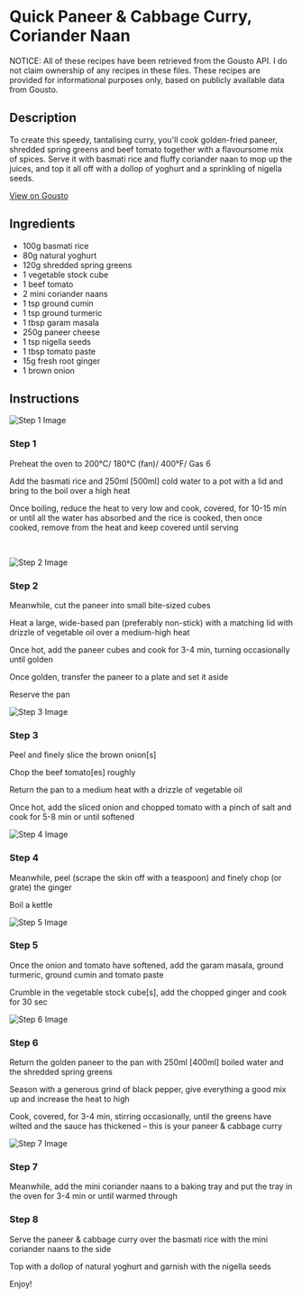 # Quick Paneer & Cabbage Curry, Coriander Naan

NOTICE: All of these recipes have been retrieved from the Gousto API. I do not claim ownership of any recipes in these files. These recipes are provided for informational purposes only, based on publicly available data from Gousto.

## Description

To create this speedy, tantalising curry, you'll cook golden-fried paneer, shredded spring greens and beef tomato together with a flavoursome mix of spices. Serve it with basmati rice and fluffy coriander naan to mop up the juices, and top it all off with a dollop of yoghurt and a sprinkling of nigella seeds.

[View on Gousto](https://www.gousto.co.uk/recipes/cookbook/quick-paneer-cabbage-curry-coriander-naan)

## Ingredients

- 100g basmati rice
- 80g natural yoghurt
- 120g shredded spring greens
- 1 vegetable stock cube
- 1 beef tomato
- 2 mini coriander naans
- 1 tsp ground cumin
- 1 tsp ground turmeric
- 1 tbsp garam masala
- 250g paneer cheese
- 1 tsp nigella seeds
- 1 tbsp tomato paste
- 15g fresh root ginger
- 1 brown onion

## Instructions

![Step 1 Image](https://production-media.gousto.co.uk/cms/recipe-step-image/1376..step-1-x200.jpg)

### Step 1

Preheat the oven to 200&deg;C/ 180&deg;C (fan)/ 400&deg;F/ Gas 6


<span class="text-highlight">Add the basmati rice and 250ml <span class="text-danger">[500ml]</span> cold water to a pot with a lid and bring to the boil over a high heat</span>


<span class="text-highlight">Once boiling, reduce the heat to very low and cook, covered, for 10-15 min or until all the water has absorbed and the rice is cooked, then once cooked, remove from the heat and keep covered until serving</span>


&nbsp;

![Step 2 Image](https://production-media.gousto.co.uk/cms/recipe-step-image/1376.-step-2-x200.jpg)

### Step 2

Meanwhile, cut the paneer into small bite-sized cubes


Heat a large, wide-based pan (preferably non-stick) with a matching lid with drizzle of vegetable oil over a medium-high heat


Once hot, add the paneer cubes and cook for 3-4 min, turning occasionally until golden


Once golden, transfer the paneer to a plate and set it aside


Reserve the pan

![Step 3 Image](https://production-media.gousto.co.uk/cms/recipe-step-image/1376.-step-3-x200.jpg)

### Step 3

Peel and finely slice the brown onion<span class="text-danger">[s]</span>


Chop the beef tomato<span class="text-danger">[es]</span> roughly


Return the pan to a medium heat with a drizzle of vegetable oil&nbsp;


Once hot, add the sliced onion and chopped tomato with a pinch of salt and cook for 5-8 min or until softened

![Step 4 Image](https://production-media.gousto.co.uk/cms/recipe-step-image/1376..step-4-x200.jpg)

### Step 4

Meanwhile, peel (scrape the skin off with a teaspoon) and finely chop (or grate) the ginger


Boil a kettle

![Step 5 Image](https://production-media.gousto.co.uk/cms/recipe-step-image/1376.-step-5-x200.jpg)

### Step 5

Once the onion and tomato have softened, add the garam masala, ground turmeric, ground cumin and tomato paste&nbsp;


Crumble in the vegetable stock cube<span class="text-danger">[s]</span><span class="text-highlight">,<span class="text-danger">&nbsp;</span>add the chopped&nbsp;ginger</span> and cook for 30 sec

![Step 6 Image](https://production-media.gousto.co.uk/cms/recipe-step-image/1376.-step-6-x200.jpg)

### Step 6

Return the golden paneer to the pan with 250ml<span class="text-danger"> [400ml]</span> boiled water&nbsp;and the shredded spring greens


Season with a generous grind of black pepper, give everything a good mix up and increase the heat to high


Cook, covered, for 3-4 min, stirring occasionally, until the greens have wilted and the sauce has thickened&nbsp;&ndash; this is your paneer &amp; cabbage curry

![Step 7 Image](https://production-media.gousto.co.uk/cms/recipe-step-image/1376.-step-7-x200.jpg)

### Step 7

Meanwhile, add the mini coriander naans to a baking tray and put the tray in the oven for 3-4 min or until warmed through&nbsp;

### Step 8

Serve the paneer &amp; cabbage curry&nbsp;over the basmati rice with the mini coriander naans to the side


Top with a dollop of natural&nbsp;yoghurt and garnish with the nigella seeds


Enjoy!

